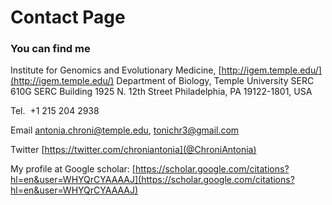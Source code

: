 # Contact Page

### You can find me
Institute for Genomics and Evolutionary Medicine, [http://igem.temple.edu/](http://igem.temple.edu/)
Department of Biology, Temple University
SERC 610G
SERC Building
1925 N. 12th Street 
Philadelphia, PA 19122-1801, USA

Tel.  +1 215 204 2938

Email [antonia.chroni@temple.edu](antonia.chroni@temple.edu), [tonichr3@gmail.com](tonichr3@gmail.com)

Twitter [https://twitter.com/chroniantonia](@ChroniAntonia)

My profile at Google scholar: [https://scholar.google.com/citations?hl=en&user=WHYQrCYAAAAJ](https://scholar.google.com/citations?hl=en&user=WHYQrCYAAAAJ)
